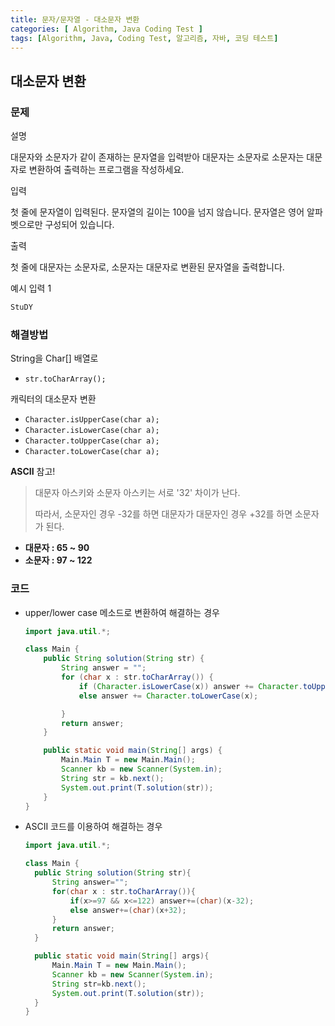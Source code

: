 ```yaml
---
title: 문자/문자열 - 대소문자 변환
categories: [ Algorithm, Java Coding Test ]
tags: [Algorithm, Java, Coding Test, 알고리즘, 자바, 코딩 테스트]
---
```


## 대소문자 변환

### 문제

설명

대문자와 소문자가 같이 존재하는 문자열을 입력받아 대문자는 소문자로 소문자는 대문자로 변환하여 출력하는 프로그램을 작성하세요.

입력

첫 줄에 문자열이 입력된다. 문자열의 길이는 100을 넘지 않습니다.
문자열은 영어 알파벳으로만 구성되어 있습니다.

출력 

첫 줄에 대문자는 소문자로, 소문자는 대문자로 변환된 문자열을 출력합니다.

예시 입력 1
  ```bash
  StuDY
  ```

### 해결방법

String을 Char[] 배열로

- `str.toCharArray();`

캐릭터의 대소문자 변환

- `Character.isUpperCase(char a);`
- `Character.isLowerCase(char a);`
- `Character.toUpperCase(char a);`
- `Character.toLowerCase(char a);`

**ASCII** 참고! 
> 대문자 아스키와 소문자 아스키는 서로 '32' 차이가 난다.
> 
> 따라서, 소문자인 경우 -32를 하면 대문자가
> 대문자인 경우 +32를 하면 소문자가 된다.

- **대문자 : 65 ~ 90**
- **소문자 : 97 ~ 122**

### 코드

- upper/lower case 메소드로 변환하여 해결하는 경우
  ```java
  import java.util.*;
  
  class Main {
      public String solution(String str) {
          String answer = "";
          for (char x : str.toCharArray()) {
              if (Character.isLowerCase(x)) answer += Character.toUpperCase(x);
              else answer += Character.toLowerCase(x);
  
          }
          return answer;
      }
  
      public static void main(String[] args) {
          Main.Main T = new Main.Main();
          Scanner kb = new Scanner(System.in);
          String str = kb.next();
          System.out.print(T.solution(str));
      }
  }
  ```

- ASCII 코드를 이용하여 해결하는 경우

  ```java
  import java.util.*;

  class Main {
    public String solution(String str){
        String answer="";
        for(char x : str.toCharArray()){
            if(x>=97 && x<=122) answer+=(char)(x-32);
            else answer+=(char)(x+32);
        }
        return answer;
    }

    public static void main(String[] args){
        Main.Main T = new Main.Main();
        Scanner kb = new Scanner(System.in);
        String str=kb.next();
        System.out.print(T.solution(str));
    }
  }
  ```
